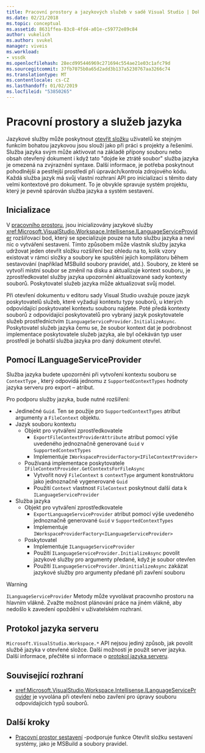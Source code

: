 ```yaml
---
title: Pracovní prostory a jazykových služeb v sadě Visual Studio | Dokumentace Microsoftu
ms.date: 02/21/2018
ms.topic: conceptual
ms.assetid: 8631ffea-83c8-4fd4-a01e-c59772e89c84
author: vukelich
ms.author: svukel
manager: viveis
ms.workload:
- vssdk
ms.openlocfilehash: 28ecd995446969c271694c554ae21e03c1afc79d
ms.sourcegitcommit: 37fb7075b0a65d2add3b137a5230767aa3266c74
ms.translationtype: MT
ms.contentlocale: cs-CZ
ms.lasthandoff: 01/02/2019
ms.locfileid: "53850265"
---
```

# <a name="workspaces-and-language-services"></a>Pracovní prostory a služeb jazyka

Jazykové služby může poskytnout [otevřít složku](../ide/develop-code-in-visual-studio-without-projects-or-solutions.md) uživatelů ke stejným funkcím bohatou jazykovou jsou slouží jako při práci s projekty a řešeními. Služba jazyka svým může aktivovat na základě přípony souboru nebo obsah otevřený dokument i když tato "dojde ke ztrátě soubor" služba jazyka je omezená na zvýraznění syntaxe. Další informace, je potřeba poskytnout pohodlnější a pestřejší prostředí při úpravách/kontrola zdrojového kódu. Každá služba jazyk má svůj vlastní rozhraní API pro inicializaci s těmito daty velmi kontextové pro dokument. To je obvykle spravuje systém projektu, který je pevně spárován služba jazyka a systém sestavení.

## <a name="initialization"></a>Inicializace

V [pracovního prostoru](workspaces.md), jsou inicializovány jazykové služby <xref:Microsoft.VisualStudio.Workspace.Intellisense.ILanguageServiceProvider> rozšiřovací bod, který se specializuje pouze na tuto službu jazyka a neví nic o vytváření sestavení. Tímto způsobem může vlastník služby jazyka udržovat jeden otevřít složku rozšíření bez ohledu na to, kolik vzory existovat v rámci složky a soubory ke spuštění jejich kompilátoru během sestavování (například MSBuild soubory pravidel, atd.). Soubory, ze které se vytvoří místní soubor se změnil na disku a aktualizuje kontext souboru, je zprostředkovatel služby jazyka upozornění aktualizované sady kontexty souborů. Poskytovatel služeb jazyka může aktualizovat svůj model.

Při otevření dokumentu v editoru sady Visual Studio uvažuje pouze jazyk poskytovatelů služeb, které vyžadují kontextu typy souborů, u kterých odpovídající poskytovatel kontextu souboru najdete. Poté předá kontexty souborů z odpovídající poskytovatelů pro vybraný jazyk poskytovatele služeb prostřednictvím `ILanguageServiceProvider.InitializeAsync`. Poskytovatel služeb jazyka čemu se, že soubor kontext dat je podrobnost implementace poskytovatele služeb jazyka, ale byl očekáván typ user prostředí je bohatší služba jazyka pro daný dokument otevřel.

## <a name="using-ilanguageserviceprovider"></a>Pomocí ILanguageServiceProvider

Služba jazyka budete upozorněni při vytvoření kontextu souboru se `ContextType` , který odpovídá jednomu z `SupportedContextTypes` hodnoty jazyka serveru pro export – atribut.

Pro podporu služby jazyka, bude nutné rozšíření:

- Jedinečné `Guid`. Ten se použije pro `SupportedContextTypes` atribut argumenty a `FileContext` objektu.
- Jazyk souboru kontextu
  - Objekt pro vytváření zprostředkovatele
    - `ExportFileContextProviderAttribute` atribut pomocí výše uvedeného jednoznačně generované `Guid` v `SupportedContextTypes`
    - Implementuje `IWorkspaceProviderFactory<IFileContextProvider>`
  - Používaná implementace poskytovatele `IFileContextProvider.GetContextsForFileAsync`
    - Vytvořit nový `FileContext` s `contextType` argument konstruktoru jako jednoznačně vygenerované `Guid`
    - Použití `Context` vlastnost `FileContext` poskytnout další data k `ILanguageServiceProvider`
- Služba jazyka
  - Objekt pro vytváření zprostředkovatele
    - `ExportLanguageServiceProvider` atribut pomocí výše uvedeného jednoznačně generované `Guid` v `SupportedContextTypes`
    - Implementuje `IWorkspaceProviderFactory<ILanguageServiceProvider>`
  - Poskytovatel
    - Implementuje `ILanguageServiceProvider`
    - Použití `ILanguageServiceProvider.InitializeAsync` povolit jazykové služby pro argumenty předané, když je soubor otevřen
    - Použití `ILanguageServiceProvider.UninitializeAsync` zakázat jazykové služby pro argumenty předané při zavření souboru

>[!WARNING]
>`ILanguageServiceProvider` Metody může vyvolávat pracovního prostoru na hlavním vlákně. Zvažte možnost plánování práce na jiném vlákně, aby nedošlo k zavedení opoždění v uživatelském rozhraní.

## <a name="language-server-protocol"></a>Protokol jazyka serveru

`Microsoft.VisualStudio.Workspace.*` API nejsou jediný způsob, jak povolit službě jazyka v otevřené složce. Další možností je použít server jazyka. Další informace, přečtěte si informace o [protokol jazyka serveru](language-server-protocol.md).

## <a name="related-interfaces"></a>Související rozhraní

- <xref:Microsoft.VisualStudio.Workspace.Intellisense.ILanguageServiceProvider> je vyvolána při otevření nebo zavření pro úpravy souboru odpovídajících typů souborů.

## <a name="next-steps"></a>Další kroky

* [Pracovní prostor sestavení](workspace-build.md) -podporuje funkce Otevřít složku sestavení systémy, jako je MSBuild a soubory pravidel. 